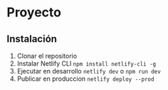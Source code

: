 # Proyecto

## Instalación

1. Clonar el repositorio
2. Instalar Netlify CLI `npm install netlify-cli -g`
3. Ejecutar en desarrollo `netlify dev` o `npm run dev`
4. Publicar en produccion `netlify deploy --prod`
